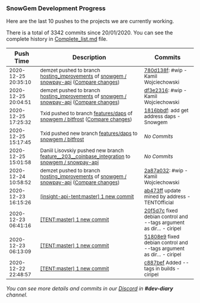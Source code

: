 
### SnowGem Development Progress

Here are the last 10 pushes to the projects we are currently working.

There is a total of 3342 commits since 20/01/2020. You can see the complete history in
 [Complete_list.md](Complete_list.md) file.

| Push Time | Description | Commits |
| --- | --- | --- |
| <sub>2020-12-25 20:35:10</sub> | <sub>demzet pushed to branch [hosting\_improvements](https://gitlab.com/snowgem/snowpay-api/commits/hosting_improvements) of [snowgem / snowpay\-api](https://gitlab.com/snowgem/snowpay-api) ([Compare changes](https://gitlab.com/snowgem/snowpay-api/compare/df3e231646fec17bca857b731bb08fa3c3d180e7...780d138f917f479a53e4ce782a8590650ae25484))</sub> | <sub>[780d138f](https://gitlab.com/snowgem/snowpay-api/-/commit/780d138f917f479a53e4ce782a8590650ae25484): #wip - Kamil Wojciechowski</sub> |
| <sub>2020-12-25 20:04:51</sub> | <sub>demzet pushed to branch [hosting\_improvements](https://gitlab.com/snowgem/snowpay-api/commits/hosting_improvements) of [snowgem / snowpay\-api](https://gitlab.com/snowgem/snowpay-api) ([Compare changes](https://gitlab.com/snowgem/snowpay-api/compare/2a87a032d0218adf88ee75d4617c28596841cb09...df3e231646fec17bca857b731bb08fa3c3d180e7))</sub> | <sub>[df3e2316](https://gitlab.com/snowgem/snowpay-api/-/commit/df3e231646fec17bca857b731bb08fa3c3d180e7): #wip - Kamil Wojciechowski</sub> |
| <sub>2020-12-25 17:25:32</sub> | <sub>Txid pushed to branch [features/daps](https://gitlab.com/snowgem/bitfrost/commits/features/daps) of [snowgem / bitfrost](https://gitlab.com/snowgem/bitfrost) ([Compare changes](https://gitlab.com/snowgem/bitfrost/compare/4ce4325da0c61654d5c18d453d58d4b0112dafa4...1816bbdf29cc9589343d1ea5c115bc7ee4a8bd6e))</sub> | <sub>[1816bbdf](https://gitlab.com/snowgem/bitfrost/-/commit/1816bbdf29cc9589343d1ea5c115bc7ee4a8bd6e): add get address daps - Snowgem</sub> |
| <sub>2020-12-25 15:17:45</sub> | <sub>Txid pushed new branch [features/daps](https://gitlab.com/snowgem/bitfrost/commits/features/daps) to [snowgem / bitfrost](https://gitlab.com/snowgem/bitfrost)</sub> | <sub>_No Commits_</sub> |
| <sub>2020-12-25 15:01:58</sub> | <sub>Daniil Lisovskiy pushed new branch [feature\_\_203\_\_coinbase\_integration](https://gitlab.com/snowgem/snowpay-api/commits/feature__203__coinbase_integration) to [snowgem / snowpay\-api](https://gitlab.com/snowgem/snowpay-api)</sub> | <sub>_No Commits_</sub> |
| <sub>2020-12-24 10:58:52</sub> | <sub>demzet pushed to branch [hosting\_improvements](https://gitlab.com/snowgem/snowpay-api/commits/hosting_improvements) of [snowgem / snowpay\-api](https://gitlab.com/snowgem/snowpay-api) ([Compare changes](https://gitlab.com/snowgem/snowpay-api/compare/2ac3f99a7cfc3b26ec2fc847df090fa8d076b3f4...2a87a032d0218adf88ee75d4617c28596841cb09))</sub> | <sub>[2a87a032](https://gitlab.com/snowgem/snowpay-api/-/commit/2a87a032d0218adf88ee75d4617c28596841cb09): #wip - Kamil Wojciechowski</sub> |
| <sub>2020-12-23 16:15:26</sub> | <sub>[[insight-api-tent:master] 1 new commit](https://github.com/TENTOfficial/insight-api-tent/commit/ab473ff2cb3bb062e4fc482e88969cb5cb214d43)</sub> | <sub>[ab473ff](https://github.com/TENTOfficial/insight-api-tent/commit/ab473ff2cb3bb062e4fc482e88969cb5cb214d43) update mined by address - TENTOfficial</sub> |
| <sub>2020-12-23 06:41:16</sub> | <sub>[[TENT:master] 1 new commit](https://github.com/TENTOfficial/TENT/commit/20f5d7c5c4bb0540a8bae77fee735e3447e64344)</sub> | <sub>[20f5d7c](https://github.com/TENTOfficial/TENT/commit/20f5d7c5c4bb0540a8bae77fee735e3447e64344) fixed debian control and --tags argument as dir... - ciripel</sub> |
| <sub>2020-12-23 06:13:09</sub> | <sub>[[TENT:master] 1 new commit](https://github.com/TENTOfficial/TENT/commit/51808e9896a5d4f271f06678bcbe856d4925d6e2)</sub> | <sub>[51808e9](https://github.com/TENTOfficial/TENT/commit/51808e9896a5d4f271f06678bcbe856d4925d6e2) fixed debian control and --tags argument as dir... - ciripel</sub> |
| <sub>2020-12-22 22:48:57</sub> | <sub>[[TENT:master] 1 new commit](https://github.com/TENTOfficial/TENT/commit/c887bef14d6365ce62caf5e5a83fbff04d073e54)</sub> | <sub>[c887bef](https://github.com/TENTOfficial/TENT/commit/c887bef14d6365ce62caf5e5a83fbff04d073e54) Added --tags in builds - ciripel</sub> |

_You can see more details and commits in our [Discord](https://discord.gg/zumGnbg) in **#dev-diary** channel._
